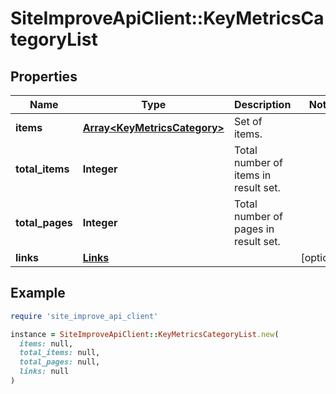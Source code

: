 # SiteImproveApiClient::KeyMetricsCategoryList

## Properties

| Name | Type | Description | Notes |
| ---- | ---- | ----------- | ----- |
| **items** | [**Array&lt;KeyMetricsCategory&gt;**](KeyMetricsCategory.md) | Set of items. |  |
| **total_items** | **Integer** | Total number of items in result set. |  |
| **total_pages** | **Integer** | Total number of pages in result set. |  |
| **links** | [**Links**](Links.md) |  | [optional] |

## Example

```ruby
require 'site_improve_api_client'

instance = SiteImproveApiClient::KeyMetricsCategoryList.new(
  items: null,
  total_items: null,
  total_pages: null,
  links: null
)
```

